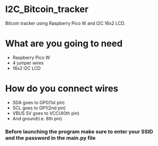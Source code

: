 # I2C_Bitcoin_tracker
Bitcoin tracker using Raspberry Pico W and I2C 16x2 LCD.

# What are you going to need
<ul>
  <li>Raspberry Pico W</li>
  <li>4 jumper wires</li>
  <li>16x2 I2C LCD</li>
</ul>

# How do you connect wires
<ul>
  <li>SDA goes to GP0(1st pin)</li>
  <li>SCL goes to GP1(2nd pin)</li>
  <li>VBUS 5V goes to VCC(40th pin)</li>
  <li>And ground(i.e. 8th pin)</li>
</ul>

### Before launching the program make sure to enter your SSID and the password in the main.py file

